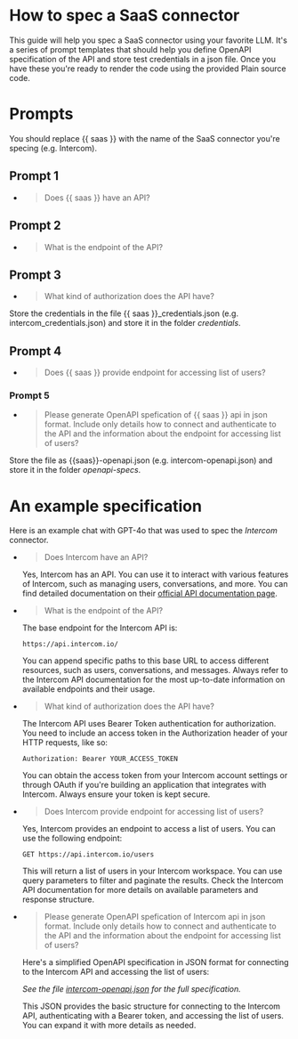 # How to spec a SaaS connector

This guide will help you spec a SaaS connector using your favorite LLM. It's a series of prompt templates that should help you define OpenAPI specification of the API and store test credentials in a json file. Once you have these you're ready to render the code using the provided Plain source code.

# Prompts

You should replace {{ saas }} with the name of the SaaS connector you're specing (e.g. Intercom).

## Prompt 1

- > Does {{ saas }} have an API?

## Prompt 2

- > What is the endpoint of the API?

## Prompt 3

- > What kind of authorization does the API have?

Store the credentials in the file {{ saas }}_credentials.json (e.g. intercom_credentials.json) and store it in the folder *credentials*.

## Prompt 4

- > Does {{ saas }} provide endpoint for accessing list of users?

### Prompt 5

- > Please generate OpenAPI spefication of {{ saas }} api in json format. Include only details how to connect and  authenticate to the API and the information about the endpoint for accessing list of users?

Store the file as {{saas}}-openapi.json (e.g. intercom-openapi.json) and store it in the folder *openapi-specs*.

# An example specification

Here is an example chat with GPT-4o that was used to spec the *Intercom* connector.

- > Does Intercom have an API?

  Yes, Intercom has an API. You can use it to interact with various features of Intercom, such as managing users, conversations, and more. You can find detailed documentation on their [official API documentation page](https://developers.intercom.com).
  
    
- > What is the endpoint of the API?

  The base endpoint for the Intercom API is:

  ```
  https://api.intercom.io/
  ```

  You can append specific paths to this base URL to access different resources, such as users, conversations, and messages. Always refer to the Intercom API documentation for the most up-to-date information on available endpoints and their usage.

- > What kind of authorization does the API have?

  The Intercom API uses Bearer Token authentication for authorization. You need to include an access token in the Authorization header of your HTTP requests, like so:

  ```
  Authorization: Bearer YOUR_ACCESS_TOKEN
  ```

  You can obtain the access token from your Intercom account settings or through OAuth if you're building an application that integrates with Intercom. Always ensure your token is kept secure.

- > Does Intercom provide endpoint for accessing list of users?

  Yes, Intercom provides an endpoint to access a list of users. You can use the following endpoint:

  ```
  GET https://api.intercom.io/users
  ```

  This will return a list of users in your Intercom workspace. You can use query parameters to filter and paginate the results. Check the Intercom API documentation for more details on available parameters and response structure.

- > Please generate OpenAPI spefication of Intercom api in json format. Include only details how to connect and authenticate to the API and the information about the endpoint for accessing list of users?

  Here's a simplified OpenAPI specification in JSON format for connecting to the Intercom API and accessing the list of users:

  *See the file [intercom-openapi.json](openapi-specs/intercom-openapi.json) for the full specification.*

  This JSON provides the basic structure for connecting to the Intercom API, authenticating with a Bearer token, and accessing the list of users. You can expand it with more details as needed.
